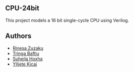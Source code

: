 ## CPU-24bit

This project models a 16 bit single-cycle CPU using Verilog.

##  Authors

- [Rinesa Zuzaku](https://github.com/RinesaZuzaku)
- [Tringa Baftiu](https://github.com/Triinga)
- [Suhejla Hoxha](https://github.com/SuhejlaHoxha)
- [Ylljete Kicaj](https://github.com/ylljetakicaj)
